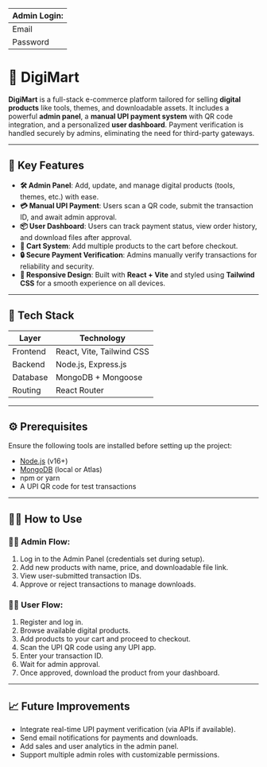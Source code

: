 | Admin Login: |
|---------------|
| Email | Admin@gmail.com |
| Password | Admin |


# 🚀 DigiMart

**DigiMart** is a full-stack e-commerce platform tailored for selling **digital products** like tools, themes, and downloadable assets. It includes a powerful **admin panel**, a **manual UPI payment system** with QR code integration, and a personalized **user dashboard**. Payment verification is handled securely by admins, eliminating the need for third-party gateways.

---

## 🔑 Key Features

- **🛠️ Admin Panel**: Add, update, and manage digital products (tools, themes, etc.) with ease.
- **💳 Manual UPI Payment**: Users scan a QR code, submit the transaction ID, and await admin approval.
- **📦 User Dashboard**: Users can track payment status, view order history, and download files after approval.
- **🛒 Cart System**: Add multiple products to the cart before checkout.
- **🔒 Secure Payment Verification**: Admins manually verify transactions for reliability and security.
- **📱 Responsive Design**: Built with **React + Vite** and styled using **Tailwind CSS** for a smooth experience on all devices.

---

## 🧰 Tech Stack

| Layer     | Technology               |
|-----------|--------------------------|
| Frontend  | React, Vite, Tailwind CSS|
| Backend   | Node.js, Express.js      |
| Database  | MongoDB + Mongoose       |
| Routing   | React Router             |

---

## ⚙️ Prerequisites

Ensure the following tools are installed before setting up the project:

- [Node.js](https://nodejs.org/) (v16+)
- [MongoDB](https://www.mongodb.com/) (local or Atlas)
- npm or yarn
- A UPI QR code for test transactions

---

## 🧑‍💻 How to Use

### 👩‍💼 Admin Flow:

1. Log in to the Admin Panel (credentials set during setup).
2. Add new products with name, price, and downloadable file link.
3. View user-submitted transaction IDs.
4. Approve or reject transactions to manage downloads.

### 🧑‍💻 User Flow:

1. Register and log in.
2. Browse available digital products.
3. Add products to your cart and proceed to checkout.
4. Scan the UPI QR code using any UPI app.
5. Enter your transaction ID.
6. Wait for admin approval.
7. Once approved, download the product from your dashboard.

---

## 📈 Future Improvements

- Integrate real-time UPI payment verification (via APIs if available).
- Send email notifications for payments and downloads.
- Add sales and user analytics in the admin panel.
- Support multiple admin roles with customizable permissions.
